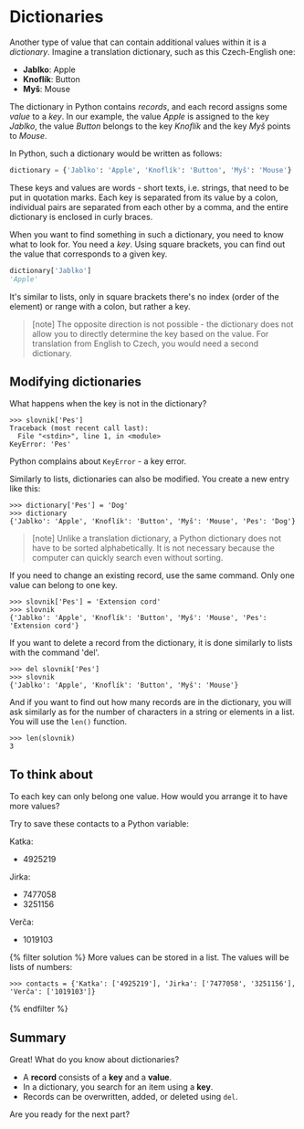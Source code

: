 # Dictionaries

Another type of value that can contain additional values within it is a *dictionary*. Imagine a translation dictionary, such as this Czech-English one:

* **Jablko**: Apple
* **Knoflík**: Button
* **Myš**: Mouse

The dictionary in Python contains *records*, and each record assigns some *value* to a *key*.
In our example, the value *Apple* is assigned to the key *Jablko*,
the value *Button* belongs to the key *Knoflík*
and the key *Myš* points to *Mouse*.

In Python, such a dictionary would be written as follows:

``` python
dictionary = {'Jablko': 'Apple', 'Knoflík': 'Button', 'Myš': 'Mouse'}
```

These keys and values are words - short texts, i.e. strings, that need to be put in quotation marks. Each key is separated from its value by a colon, individual pairs are separated from each other by a comma, and the entire dictionary is enclosed in curly braces.

When you want to find something in such a dictionary, you need to know what to look for. You need a *key*. Using square brackets, you can find out the value that corresponds to a given key.

``` python
dictionary['Jablko']
'Apple'
```
It's similar to lists, only in square brackets there's no index (order of the element) or range with a colon, but rather a key.

>[note]
>The opposite direction is not possible - the dictionary does not allow you to directly determine the key based on the value.
>For translation from English to Czech, you would need a second dictionary.

## Modifying dictionaries

What happens when the key is not in the dictionary?
```pycon
>>> slovnik['Pes']
Traceback (most recent call last):
  File "<stdin>", line 1, in <module>
KeyError: 'Pes'
```
Python complains about `KeyError` - a key error.

Similarly to lists, dictionaries can also be modified. You create a new entry like this:

```pycon
>>> dictionary['Pes'] = 'Dog'
>>> dictionary
{'Jablko': 'Apple', 'Knoflík': 'Button', 'Myš': 'Mouse', 'Pes': 'Dog'}
```


>[note]
>Unlike a translation dictionary, a Python dictionary does not have to be sorted alphabetically. It is not necessary because the computer can quickly search even without sorting.

If you need to change an existing record, use the same command. Only one value can belong to one key.

```pycon
>>> slovnik['Pes'] = 'Extension cord'
>>> slovnik
{'Jablko': 'Apple', 'Knoflík': 'Button', 'Myš': 'Mouse', 'Pes': 'Extension cord'}
```


If you want to delete a record from the dictionary, it is done similarly to lists with the command 'del'.

```pycon
>>> del slovnik['Pes']
>>> slovnik
{'Jablko': 'Apple', 'Knoflík': 'Button', 'Myš': 'Mouse'}
```

And if you want to find out how many records are in the dictionary, you will ask similarly as for the number of characters in a string or elements in a list. You will use the `len()` function.

``` pycon
>>> len(slovnik)
3
``` 

## To think about 

To each key can only belong one value. How would you arrange it to have more values?

Try to save these contacts to a Python variable:

Katka:
* 4925219

Jirka:
* 7477058
* 3251156

Verča:
* 1019103

{% filter solution %} More values can be stored in a list.
The values will be lists of numbers:

```pycon
>>> contacts = {'Katka': ['4925219'], 'Jirka': ['7477058', '3251156'], 'Verča': ['1019103']}
```
{% endfilter %}

## Summary

Great! What do you know about dictionaries?

* A **record** consists of a **key** and a **value**.
* In a dictionary, you search for an item using a **key**.
* Records can be overwritten, added, or deleted using `del`.

Are you ready for the next part?
